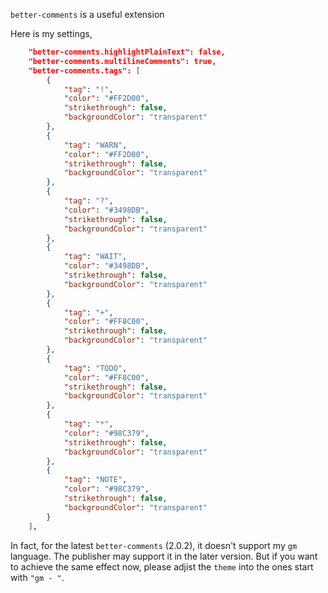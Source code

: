 `better-comments` is a useful extension

Here is my settings,
```json
	"better-comments.highlightPlainText": false,
    "better-comments.multilineComments": true,
    "better-comments.tags": [
        {
            "tag": "!",
            "color": "#FF2D00",
            "strikethrough": false,
            "backgroundColor": "transparent"
        },
        {
            "tag": "WARN",
            "color": "#FF2D00",
            "strikethrough": false,
            "backgroundColor": "transparent"
        },
        {
            "tag": "?",
            "color": "#3498DB",
            "strikethrough": false,
            "backgroundColor": "transparent"
        },
        {
            "tag": "WAIT",
            "color": "#3498DB",
            "strikethrough": false,
            "backgroundColor": "transparent"
        },
        {
            "tag": "+",
            "color": "#FF8C00",
            "strikethrough": false,
            "backgroundColor": "transparent"
        },
        {
            "tag": "TODO",
            "color": "#FF8C00",
            "strikethrough": false,
            "backgroundColor": "transparent"
        },
        {
            "tag": "*",
            "color": "#98C379",
            "strikethrough": false,
            "backgroundColor": "transparent"
        },
        {
            "tag": "NOTE",
            "color": "#98C379",
            "strikethrough": false,
            "backgroundColor": "transparent"
        }
    ],
```

In fact, for the latest `better-comments` (2.0.2), it doesn't support my `gm` language. The publisher may support it in the later version. But if you want to achieve the same effect now, please adjist the `theme` into the ones start with `"gm - "`.